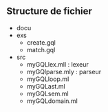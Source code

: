 ## Structure de fichier

- docu
- exs
    - create.gql
    - match.gql
- src 
    - myGQLlex.mll      : lexeur
    - myGQlparse.mly    : parseur
    - myGQLloop.ml  
    - myGQLast.ml
    - myGQLsem.ml
    - myGQLdomain.ml
